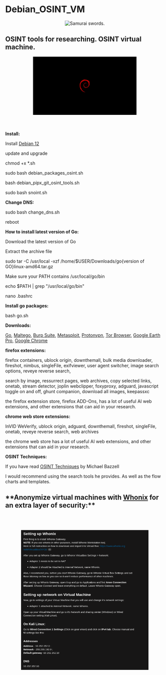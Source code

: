 # Debian_OSINT_VM
<div align="center">
 <img src="swords.gif" alt="Samurai swords." width="50%" height="50%"> 
</div>

<h2>OSINT tools for researching. OSINT virtual machine.</h2>

<div align="center">
 <img src="debian-wallpaper1920x1080.jpg" alt="black and red debian os logo" width="65%" height="65%"> 
</div>
<br><br>

**Install:**

Install <a href="https://www.debian.org/download">Debian 12</a>

update and upgrade

chmod +x *.sh

sudo bash debian_packages_osint.sh

bash debian_pipx_git_osint_tools.sh

sudo bash snoint.sh

**Change DNS:**

sudo bash change_dns.sh

reboot

**How to install latest version of Go:**

Download the latest version of Go

Extract the archive file

sudo tar -C /usr/local -xzf /home/$USER/Downloads/go{version of GO}linux-amd64.tar.gz

Make sure your PATH contains /usr/local/go/bin

echo $PATH | grep "/usr/local/go/bin"

nano .bashrc

**Install go packages:**

bash go.sh


**Downloads:**


<a href="https://go.dev/dl/">Go</a>, <a href="https://www.maltego.com/downloads/">Maltego</a>, 
<a href="https://portswigger.net/burp/communitydownload">Burp Suite</a>, 
<a href="https://apt.metasploit.com/">Metasploit</a>, 
<a href="https://protonvpn.com/">Protonvpn</a>, 
<a href="https://www.torproject.org/download/">Tor Browser</a>, 
<a href="https://www.google.com/earth/about/versions/">Google Earth Pro</a>, 
<a href="https://support.google.com/chrome/a/answer/9025903?hl=en">Google Chrome</a>


**firefox extensions:**

firefox containers, ublock origin, downthemall, bulk media downloader, fireshot, nimbus, singleFile, exifviewer, user agent switcher, image search options, reveye reverse search,

search by image, ressurrect pages, web archives, copy selected links, onetab, stream detector, joplin webclipper, foxyproxy, adguard, javascript toggle on and off, ghunt companion, download all images, keepassxc

the firefox extension store, firefox ADD-Ons, has a lot of useful AI web extensions, and other extensions that can aid in your research. 

**chrome web store extensions:**

InVID WeVerify, ublock origin, adguard, downthemall, fireshot, singleFile, onetab, reveye reverse search, web archives

the chrome web store has a lot of useful AI web extensions, and other extensions that can aid in your research.

**OSINT Techniques:**

If you have read <a href="https://www.osinttechniques.com/">OSINT Techniques</a> by Michael Bazzell

I would recommend using the search tools he provides. As well as the flow charts and templates.

<h2>
 **Anonymize virtual machines with <a href="https://www.whonix.org/wiki/Download">Whonix</a> for an extra layer of security:**
</h2>

<br><br>
<div align="center">

  <img src="Anonymizing_virtual_machines_with_Whonix.png" width="80%" height="80%">
  
</div>
<br><br><br>

